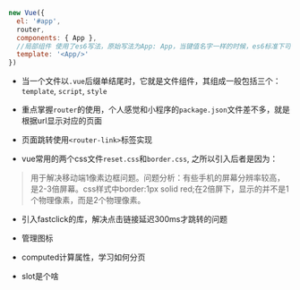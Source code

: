 
```js
new Vue({
  el: '#app',
  router,
  components: { App },
  //局部组件 使用了es6写法，原始写法为App: App，当键值名字一样的时候，es6标准下可以这样简写
  template: '<App/>'
})
```

- 当一个文件以`.vue`后缀单结尾时，它就是文件组件，其组成一般包括三个：`template`, `script`, `style`

- 重点掌握`router`的使用，个人感觉和小程序的`package.json`文件差不多，就是根据url显示对应的页面

- 页面跳转使用`<router-link>`标签实现

- vue常用的两个css文件`reset.css`和`border.css`, 之所以引入后者是因为：

> 用于解决移动端1像素边框问题。问题分析：有些手机的屏幕分辨率较高，是2-3倍屏幕。css样式中border:1px solid red;在2倍屏下，显示的并不是1个物理像素，而是2个物理像素。

- 引入fastclick的库，解决点击链接延迟300ms才跳转的问题

- 管理图标

- computed计算属性，学习如何分页

- slot是个啥
